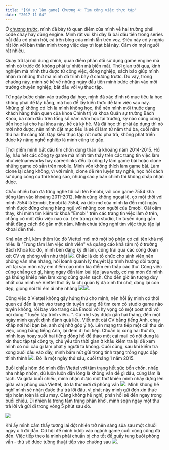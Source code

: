 ```yaml
---
title: "[Ký sự làm game] Chương 4: Tìm công việc thực tập"
date: "2017-11-04"
---
```


Ở [chương trước](http://tongtunggiang.com/vi/2017/10/12/ky-su-lam-game-chuong-3-engine-hay-khong-engine/), mình đã bày tỏ quan điểm của mình về hai trường phái code chay hay dùng engine. Mình rất vui khi đây là bài đầu tiên trong series bắt đầu có phản hồi, cả trên blog của mình lẫn trên voz. Điều này có ý nghĩa rất lớn với bản thân mình trong việc duy trì loạt bài này. Cảm ơn mọi người rất nhiều.

Quay trở lại nội dung chính, quan điểm phản đối sử dụng game engine mà mình có trước đó không phải tự nhiên mà biến mất. Thời gian trôi qua, kinh nghiệm mà mình thu được từ công việc, đồng nghiệp, sách báo giúp mình nhận ra những thứ mà mình đã trình bày ở chương trước. Do vậy, trong chương này, mình sẽ kể về những ngày đầu tiên mình bước chân vào môi trường chuyên nghiệp, bắt đầu với vụ thực tập.

Từ ngày bước chân vào trường đại học, mình đã xác định rõ mục tiêu là học không phải để lấy bằng, mà học để lấy kiến thức để làm việc sau này. Những gì không có ích là mình không học, thế nên mình mới thuộc dạng khách hàng thân quen của khoa Chính trị và khoa Quân sự trường Bách Khoa, ba năm đầu trên tổng số năm năm học tại trường, kỳ nào cũng cúng tiền học lại cho hai khoa này, kể cả kỳ hè. Mà đã học thì phải áp dụng thì nó mới nhớ được, nên mình đặt mục tiêu là sẽ đi làm từ năm thứ ba, cuối năm thứ hai thì càng tốt. Gặp kiểu thực tập rót nước pha trà, không phát triển được kỹ năng nghề nghiệp là mình cũng té gấp.

Thời điểm mình bắt đầu tìm chốn dung thân là khoảng năm 2014-2015. Hồi ấy, hầu hết các công ty game mà mình tìm thấy trên các trang tin việc làm như vietnamworks hay careerlinks đều là công ty làm game bài hoặc clone những game có sẵn trên mobile. Mình vốn không thích làm game bài. Làm clone lại càng không, vì với mình, clone để rèn luyện tay nghề, học hỏi cách sử dụng công cụ thì không sao, nhưng sao y bản chính thì không chấp nhận được.

Chắc nhiều bạn đã từng nghe tới cái tên Emobi, với con game 7554 khá tiếng tăm vào khoảng 2011-2012. Mình cũng không ngoại lệ, có một thời với mình 7554 là Emobi, Emobi là 7554, và ước mơ của mình là đến một ngày mình được đứng chung hàng ngũ với những con người của Emobi. Oái oăm thay, khi mình tìm kiếm từ khoá "Emobi" trên các trang tin việc làm ở trên, chẳng có một đầu việc nào cả. Lên trang chủ studio, tin tuyển dụng gần nhất đăng cách đó gần một năm. Mình chưa từng nghĩ tìm việc thực tập lại khoai đến thế.

Khá nản chí, kèm thêm lúc đó Viettel mới mở một bộ phận có cái tên khá mỹ miều là "Trung tâm làm việc sinh viên" và quảng cáo khá rầm rộ ở trường Bách Khoa lúc đó, mình bèn đăng ký đi làm, cũng trải qua các công đoạn xét CV và phỏng vấn như thật ![](assets/images/matrix-e1507559558105.png). Chắc là do tổ chức cho sinh viên nên phỏng vấn nhẹ nhàng, hỏi loanh quanh lý thuyết lập trình hướng đối tượng với tại sao môn này em điểm cao môn kia điểm em thấp các thứ. Công việc cũng chẳng có gì, hàng ngày đến làm bài tập java web, cơ mà món đó mình gà khủng khiếp nên làm xong cũng quên sạch. Cho đến giờ ấn tượng duy nhất của mình về Viettel thời ấy là chị quản lý đã xinh thì chớ, dáng lại còn đẹp, giọng nói thì êm ái nhẹ nhàng ![](assets/images/still_dreaming-e1507297928546.png)![](assets/images/sexy_girl-e1507297936806.png).

Công việc ở Viettel không gây hứng thú cho mình, nên hồi ấy mình có thói quen cứ đến là mò vào trang tin tuyển dụng để tìm xem có studio game nào tuyển không, rồi bay vào trang của Emobi với hy vọng có một post mới với nội dung "Tuyển lập trình viên...". Cứ như vậy được gần hai tháng, đến một ngày mình quyết định đánh quả liều. Viết một cái CV bằng tiếng Anh, chạy khắp nơi hỏi bạn bè, anh chị nhờ góp ý hộ. Lên mạng tra tiếp một cái thư xin việc, cũng bằng tiếng Anh, lại đem đi hỏi tiếp. Chuẩn bị xong hai thứ đó, mình loay hoay suốt hai tiếng đồng hồ để thảo một cái mail có nội dung là xin thực tập tại công ty, chủ yếu tốn thời gian ở khâu kiểm tra lại để xem mình có nói câu gì làm phật ý người ta không. Cuối cùng, sau khi kiểm tra xong xuôi đâu vào đấy, mình bấm nút gửi trong tình trạng trống ngực đập thình thình ![](assets/images/burn_joss_stick-e1507298028986.png). Đó là một ngày thứ sáu, cuối tháng 1 năm 2015.

Buổi chiều hôm đó mình đến Viettel với tâm trạng hết sức bồn chồn, nhấp nha nhấp nhổm, dù luôn luôn dặn lòng là không vấn đề gì đâu, cùng lắm là tạch. Và giữa buổi chiều, mình nhận được một thứ khiến mình nhảy dựng lên giữa văn phòng của Viettel, đó là thư mời đi phỏng vấn ![](assets/images/ah-e1507817083610.png). Mình không hề nghĩ mình sẽ nhận được thư trả lời đâu, vì phát này mình gửi đơn xin thực tập hoàn toàn là cầu may. Càng không hề nghĩ, phản hồi sẽ đến ngay trong buổi chiều. Dĩ nhiên là trong tâm trạng phấn khởi, mình soạn ngay một thư trả lời và gửi đi trong vòng 5 phút sau đó.

![](assets/images/Untitled.png)

Khi ấy mình cảm thấy tương lai đột nhiên trở nên sáng sủa sau một chuỗi ngày ù lì đờ đẫn. Cơ hội để mình bước vào ngành game cuối cùng cũng đã đến. Việc tiếp theo là mình phải chuẩn bị cho tốt để quẩy tung buổi phỏng vấn - thứ sẽ được tường thuật tiếp vào chương sau ![](assets/images/byebye-e1507297993639.png).
